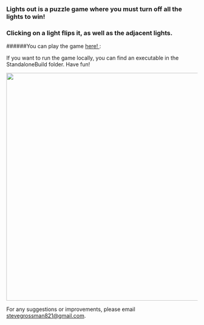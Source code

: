 ### Lights out is a puzzle game where you must turn off all the lights to win! 
### Clicking on a light flips it, as well as the adjacent lights. 

######You can play the game <a href="https://stevegrossman.me/LightsOutWeb/index.html"> here! </a> : <br/>
 
If you want to run the game locally, you can find an executable in the StandaloneBuild folder. Have fun!

<img src="https://github.com/sgrossm/LightsOut/blob/master/LightsOut.gif" height="600" height="600" align="center"/>

For any suggestions or improvements, please email stevegrossman821@gmail.com.